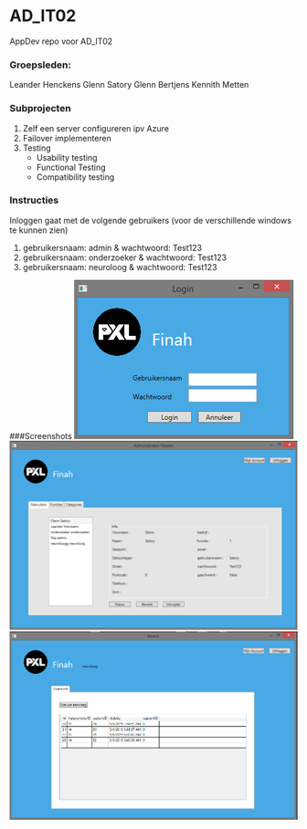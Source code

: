 # AD_IT02
AppDev repo voor AD_IT02

### Groepsleden:
Leander Henckens
Glenn Satory
Glenn Bertjens
Kennith Metten

### Subprojecten
1. Zelf een server configureren ipv Azure
2. Failover implementeren
3. Testing
    * Usability testing
    * Functional Testing
    * Compatibility testing

### Instructies
Inloggen gaat met de volgende gebruikers (voor de verschillende windows te kunnen zien)

1. gebruikersnaam: admin & wachtwoord: Test123
2. gebruikersnaam: onderzoeker & wachtwoord: Test123
3. gebruikersnaam: neuroloog & wachtwoord: Test123

###Screenshots
![ScreenShot](https://github.com/pxlit-projects/AD_IT02/blob/master/Printscreens/login.PNG)
![ScreenShot](https://github.com/pxlit-projects/AD_IT02/blob/master/Printscreens/adminpaneel.PNG)
![ScreenShot](https://github.com/pxlit-projects/AD_IT02/blob/master/Printscreens/hulpverlener.PNG)
